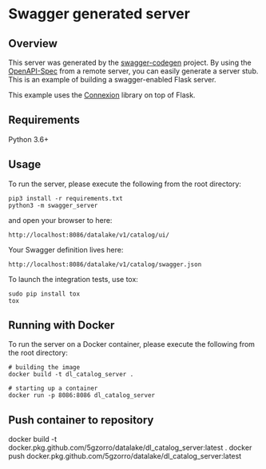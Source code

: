 # Swagger generated server

## Overview
This server was generated by the [swagger-codegen](https://github.com/swagger-api/swagger-codegen) project. By using the
[OpenAPI-Spec](https://github.com/swagger-api/swagger-core/wiki) from a remote server, you can easily generate a server stub.  This
is an example of building a swagger-enabled Flask server.

This example uses the [Connexion](https://github.com/zalando/connexion) library on top of Flask.

## Requirements
Python 3.6+

## Usage
To run the server, please execute the following from the root directory:

```
pip3 install -r requirements.txt
python3 -m swagger_server
```

and open your browser to here:

```
http://localhost:8086/datalake/v1/catalog/ui/
```

Your Swagger definition lives here:

```
http://localhost:8086/datalake/v1/catalog/swagger.json
```

To launch the integration tests, use tox:
```
sudo pip install tox
tox
```

## Running with Docker

To run the server on a Docker container, please execute the following from the root directory:

```
# building the image
docker build -t dl_catalog_server .

# starting up a container
docker run -p 8086:8086 dl_catalog_server
```

## Push container to repository
docker build -t docker.pkg.github.com/5gzorro/datalake/dl_catalog_server:latest .
docker push docker.pkg.github.com/5gzorro/datalake/dl_catalog_server:latest

